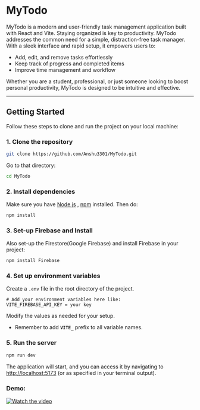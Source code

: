 # MyTodo

MyTodo is a modern and user-friendly task management application built with React and Vite. 
Staying organized is key to productivity. MyTodo addresses the common need for a simple, distraction-free task manager. With a sleek interface and rapid setup, it empowers users to:

- Add, edit, and remove tasks effortlessly
- Keep track of progress and completed items
- Improve time management and workflow

Whether you are a student, professional, or just someone looking to boost personal productivity, MyTodo is designed to be intuitive and effective.

---

## Getting Started

Follow these steps to clone and run the project on your local machine:

### 1. Clone the repository

```sh
git clone https://github.com/Anshu3301/MyTodo.git
```
Go to that directory:
```sh
cd MyTodo
```

### 2. Install dependencies

Make sure you have [Node.js](https://nodejs.org/) , [npm](https://www.npmjs.com/) installed.
Then do:
```sh
npm install
```

### 3. Set-up Firebase and Install
Also set-up the Firestore(Google Firebase) and install Firebase in your project:
```bash
npm install Firebase
```

### 4. Set up environment variables

Create a `.env` file in the root directory of the project. 

```
# Add your environment variables here like:
VITE_FIREBASE_API_KEY = your key
```
Modify the values as needed for your setup.
- Remember to add **`VITE_`** prefix to all variable names.

### 5. Run the server

```sh
npm run dev
```

The application will start, and you can access it by navigating to [http://localhost:5173](http://localhost:5173) (or as specified in your terminal output).



### Demo:
[![Watch the video](https://raw.githubusercontent.com/username/repository/branch/path/to/thumbnail.jpg)](https://raw.githubusercontent.com/username/repository/branch/path/to/demo.mp4)
